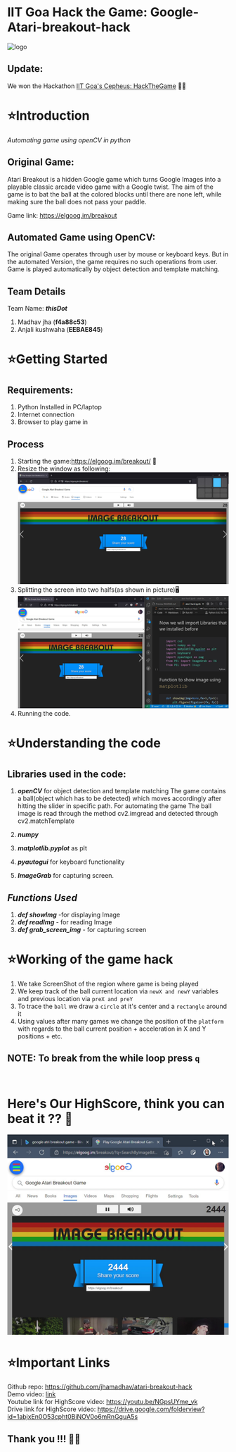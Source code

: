 # **IIT Goa Hack the Game: Google-Atari-breakout-hack**

![logo](https://user-images.githubusercontent.com/86847380/148658524-f320d55d-24e0-452f-9bb2-3e3a3eedc5d9.png)

## Update:
We won the Hackathon [IIT Goa's Cepheus: HackTheGame](https://iitgoa.ac.in/cepheus/#/cepheus/workshops/hackTheGames) 🎉🥳

# ⭐Introduction 
*Automating game using openCV in python*

## **Original Game:**

 Atari Breakout is a hidden Google game which turns Google Images into a playable classic arcade video game with a Google twist. The aim of the game is to bat the ball at the colored blocks until there are none left, while making sure the ball does not pass your paddle.

Game link: https://elgoog.im/breakout

## **Automated Game using OpenCV:**

 The original Game operates through user by mouse or keyboard keys. But in the automated Version, the game requires no such operations from user. Game is played automatically by object detection and template matching.

## Team Details
Team Name: ***thisDot***
1. Madhav jha  (**f4a88c53**)
2. Anjali kushwaha  (**EEBAE845**)

# ⭐Getting Started

## Requirements:
1. Python Installed in PC/laptop
2. Internet connection
3. Browser to play game in

## Process

1. Starting the game:https://elgoog.im/breakout/ 🔌
2. Resize the window as following:
![resize-window](./assets/resize-window.jpg)
3. Splitting the screen into two halfs(as shown in picture)🖥️
![split-window](./assets/split-window.jpg)
4. Running the code.

# ⭐Understanding the code

## **Libraries used in the code:**

1. ***openCV*** for object detection and template matching
The game contains a ball(object which has to be detected) which moves accordingly after hitting the slider in specific path. For automating the game
The ball image is read through the method cv2.imgread and detected through cv2.matchTemplate

2. ***numpy*** 
3. ***matplotlib.pyplot*** as plt
4. ***pyautogui*** for keyboard functionality
5. ***ImageGrab*** for capturing screen.

## ***Functions Used***
1. ***def showImg*** -for displaying Image
2. ***def readImg*** - for reading Image
3. ***def grab_screen_img*** - for capturing screen


# ⭐Working of the game hack
1. We take ScreenShot of the region where game is being played
2. We keep track of the ball current location via `newX and newY` variables and previous location via `preX and preY`
3. To trace the `ball` we draw a `circle` at it's center and a `rectangle` around it
4. Using values after many games we change the position of the `platform` with regards to the ball current position + acceleration in X and Y positions + etc.

## **NOTE:** To break from the while loop press `q`
 
<br>

# Here's Our HighScore, think you can beat it ?? 🤔
![HighScore](./assets/highScore.jpg)

# ⭐Important Links
Github repo: https://github.com/jhamadhav/atari-breakout-hack <br>
Demo video: [link](./thisDot-atari-break-out-hack-demo.mp4) <br>
Youtube link for HighScore video: https://youtu.be/NGpsUYme_vk <br>
Drive link for HighScore video: https://drive.google.com/folderview?id=1abjxEn0O53cpht0BiNOV0o6mRnGguA5s <br>

## Thank you !!! 🎉🥳
